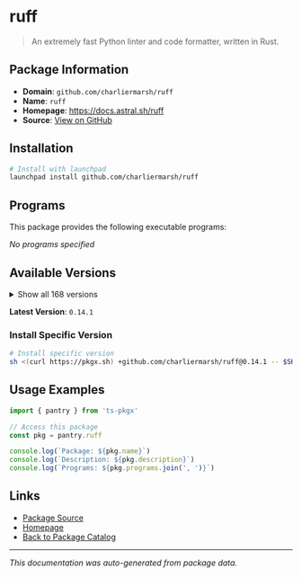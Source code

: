 # ruff

> An extremely fast Python linter and code formatter, written in Rust.

## Package Information

- **Domain**: `github.com/charliermarsh/ruff`
- **Name**: `ruff`
- **Homepage**: https://docs.astral.sh/ruff
- **Source**: [View on GitHub](https://github.com/pkgxdev/pantry/tree/main/projects/github.com/charliermarsh/ruff/package.yml)

## Installation

```bash
# Install with launchpad
launchpad install github.com/charliermarsh/ruff
```

## Programs

This package provides the following executable programs:

*No programs specified*

## Available Versions

<details>
<summary>Show all 168 versions</summary>

- `0.14.1`, `0.14.0`, `0.13.3`, `0.13.2`, `0.13.1`
- `0.13.0`, `0.12.12`, `0.12.11`, `0.12.10`, `0.12.9`
- `0.12.8`, `0.12.7`, `0.12.5`, `0.12.4`, `0.12.3`
- `0.12.2`, `0.12.1`, `0.12.0`, `0.11.13`, `0.11.12`
- `0.11.11`, `0.11.10`, `0.11.9`, `0.11.8`, `0.11.7`
- `0.11.6`, `0.11.5`, `0.11.4`, `0.11.3`, `0.11.2`
- `0.11.1`, `0.11.0`, `0.10.0`, `0.9.10`, `0.9.9`
- `0.9.8`, `0.9.7`, `0.9.6`, `0.9.5`, `0.9.4`
- `0.9.3`, `0.9.2`, `0.9.1`, `0.9.0`, `0.8.6`
- `0.8.5`, `0.8.4`, `0.8.3`, `0.8.2`, `0.8.1`
- `0.8.0`, `0.7.4`, `0.7.3`, `0.7.2`, `0.7.1`
- `0.7.0`, `0.6.9`, `0.6.8`, `0.6.7`, `0.6.6`
- `0.6.5`, `0.6.4`, `0.6.3`, `0.6.2`, `0.6.1`
- `0.6.0`, `0.5.7`, `0.5.6`, `0.5.5`, `0.5.4`
- `0.5.3`, `0.5.2`, `0.5.1`, `0.5.0`, `0.4.10`
- `0.4.9`, `0.4.8`, `0.4.7`, `0.4.6`, `0.4.5`
- `0.4.4`, `0.4.3`, `0.4.2`, `0.4.1`, `0.4.0`
- `0.3.7`, `0.3.6`, `0.3.5`, `0.3.4`, `0.3.3`
- `0.3.2`, `0.3.1`, `0.3.0`, `0.2.2`, `0.2.1`
- `0.2.0`, `0.1.15`, `0.1.14`, `0.1.13`, `0.1.12`
- `0.1.11`, `0.1.10`, `0.1.9`, `0.1.8`, `0.1.7`
- `0.1.6`, `0.1.5`, `0.1.4`, `0.1.3`, `0.1.2`
- `0.1.1`, `0.1.0`, `0.0.292`, `0.0.291`, `0.0.290`
- `0.0.289`, `0.0.288`, `0.0.287`, `0.0.286`, `0.0.285`
- `0.0.284`, `0.0.283`, `0.0.282`, `0.0.281`, `0.0.280`
- `0.0.279`, `0.0.278`, `0.0.277`, `0.0.276`, `0.0.275`
- `0.0.274`, `0.0.273`, `0.0.272`, `0.0.271`, `0.0.270`
- `0.0.269`, `0.0.268`, `0.0.267`, `0.0.266`, `0.0.265`
- `0.0.264`, `0.0.263`, `0.0.262`, `0.0.261`, `0.0.260`
- `0.0.259`, `0.0.258`, `0.0.257`, `0.0.256`, `0.0.255`
- `0.0.254`, `0.0.253`, `0.0.252`, `0.0.251`, `0.0.250`
- `0.0.249`, `0.0.248`, `0.0.247`, `0.0.246`, `0.0.245`
- `0.0.244`, `0.0.243`, `0.0.242`, `0.0.241`, `0.0.240`
- `0.0.239`, `0.0.238`, `0.0.237`

</details>

**Latest Version**: `0.14.1`

### Install Specific Version

```bash
# Install specific version
sh <(curl https://pkgx.sh) +github.com/charliermarsh/ruff@0.14.1 -- $SHELL -i
```

## Usage Examples

```typescript
import { pantry } from 'ts-pkgx'

// Access this package
const pkg = pantry.ruff

console.log(`Package: ${pkg.name}`)
console.log(`Description: ${pkg.description}`)
console.log(`Programs: ${pkg.programs.join(', ')}`)
```

## Links

- [Package Source](https://github.com/pkgxdev/pantry/tree/main/projects/github.com/charliermarsh/ruff/package.yml)
- [Homepage](https://docs.astral.sh/ruff)
- [Back to Package Catalog](../../../package-catalog.md)

---

*This documentation was auto-generated from package data.*
